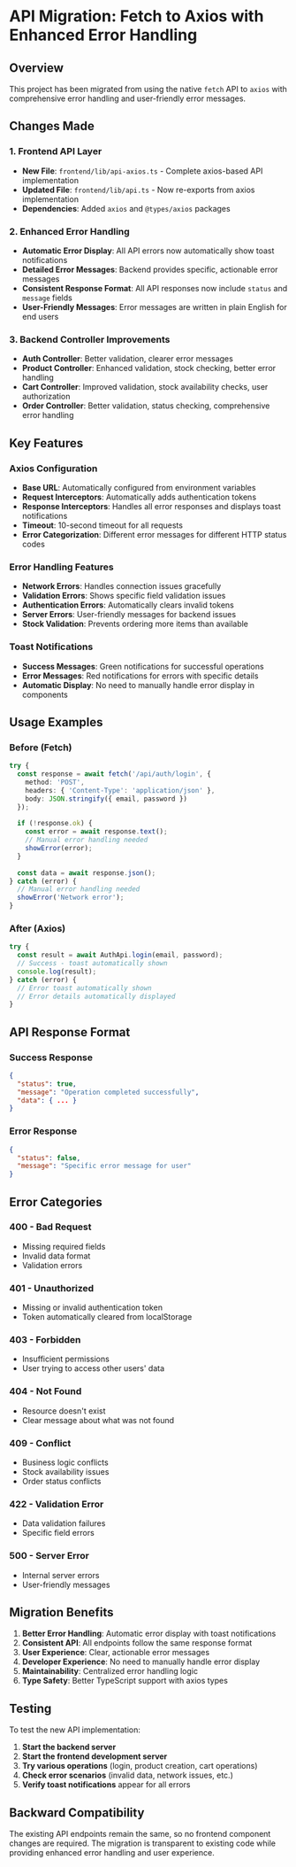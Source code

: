 # API Migration: Fetch to Axios with Enhanced Error Handling

## Overview
This project has been migrated from using the native `fetch` API to `axios` with comprehensive error handling and user-friendly error messages.

## Changes Made

### 1. Frontend API Layer
- **New File**: `frontend/lib/api-axios.ts` - Complete axios-based API implementation
- **Updated File**: `frontend/lib/api.ts` - Now re-exports from axios implementation
- **Dependencies**: Added `axios` and `@types/axios` packages

### 2. Enhanced Error Handling
- **Automatic Error Display**: All API errors now automatically show toast notifications
- **Detailed Error Messages**: Backend provides specific, actionable error messages
- **Consistent Response Format**: All API responses now include `status` and `message` fields
- **User-Friendly Messages**: Error messages are written in plain English for end users

### 3. Backend Controller Improvements
- **Auth Controller**: Better validation, clearer error messages
- **Product Controller**: Enhanced validation, stock checking, better error handling
- **Cart Controller**: Improved validation, stock availability checks, user authorization
- **Order Controller**: Better validation, status checking, comprehensive error handling

## Key Features

### Axios Configuration
- **Base URL**: Automatically configured from environment variables
- **Request Interceptors**: Automatically adds authentication tokens
- **Response Interceptors**: Handles all error responses and displays toast notifications
- **Timeout**: 10-second timeout for all requests
- **Error Categorization**: Different error messages for different HTTP status codes

### Error Handling Features
- **Network Errors**: Handles connection issues gracefully
- **Validation Errors**: Shows specific field validation issues
- **Authentication Errors**: Automatically clears invalid tokens
- **Server Errors**: User-friendly messages for backend issues
- **Stock Validation**: Prevents ordering more items than available

### Toast Notifications
- **Success Messages**: Green notifications for successful operations
- **Error Messages**: Red notifications for errors with specific details
- **Automatic Display**: No need to manually handle error display in components

## Usage Examples

### Before (Fetch)
```typescript
try {
  const response = await fetch('/api/auth/login', {
    method: 'POST',
    headers: { 'Content-Type': 'application/json' },
    body: JSON.stringify({ email, password })
  });
  
  if (!response.ok) {
    const error = await response.text();
    // Manual error handling needed
    showError(error);
  }
  
  const data = await response.json();
} catch (error) {
  // Manual error handling needed
  showError('Network error');
}
```

### After (Axios)
```typescript
try {
  const result = await AuthApi.login(email, password);
  // Success - toast automatically shown
  console.log(result);
} catch (error) {
  // Error toast automatically shown
  // Error details automatically displayed
}
```

## API Response Format

### Success Response
```json
{
  "status": true,
  "message": "Operation completed successfully",
  "data": { ... }
}
```

### Error Response
```json
{
  "status": false,
  "message": "Specific error message for user"
}
```

## Error Categories

### 400 - Bad Request
- Missing required fields
- Invalid data format
- Validation errors

### 401 - Unauthorized
- Missing or invalid authentication token
- Token automatically cleared from localStorage

### 403 - Forbidden
- Insufficient permissions
- User trying to access other users' data

### 404 - Not Found
- Resource doesn't exist
- Clear message about what was not found

### 409 - Conflict
- Business logic conflicts
- Stock availability issues
- Order status conflicts

### 422 - Validation Error
- Data validation failures
- Specific field errors

### 500 - Server Error
- Internal server errors
- User-friendly messages

## Migration Benefits

1. **Better Error Handling**: Automatic error display with toast notifications
2. **Consistent API**: All endpoints follow the same response format
3. **User Experience**: Clear, actionable error messages
4. **Developer Experience**: No need to manually handle error display
5. **Maintainability**: Centralized error handling logic
6. **Type Safety**: Better TypeScript support with axios types

## Testing

To test the new API implementation:

1. **Start the backend server**
2. **Start the frontend development server**
3. **Try various operations** (login, product creation, cart operations)
4. **Check error scenarios** (invalid data, network issues, etc.)
5. **Verify toast notifications** appear for all errors

## Backward Compatibility

The existing API endpoints remain the same, so no frontend component changes are required. The migration is transparent to existing code while providing enhanced error handling and user experience.
